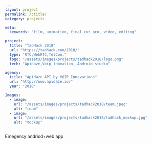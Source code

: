 ```yaml
---
layout: project
permalink: /:title/
category: projects

meta:
  keywords: "film, animation, final cut pro, video, editing"

project:
  title: "TadHack 2018"
  url: "https://tadhack.com/2018/"
  type: "RTC,WebRTC,TelCon,"
  logo: "/assets/images/projects/tadhack2018/logo.png"
  tech: "Apidaze,Voip inovation, Android studio"

agency:
  title: "Apidaze API by VOIP Innovations"
  url: "http://www.apidaze.io/"
  year: "2018"

Images:
  - image:
    url: "/assets/images/projects/tadhack2018/team.jpeg"
    alt: "team"
  - image:
    url: "/assets/images/projects/tadhack2018/tadhack_mockup.jpg"
    alt: "mockup"
---
```

<p>Emegency andriod+web app</p>
 